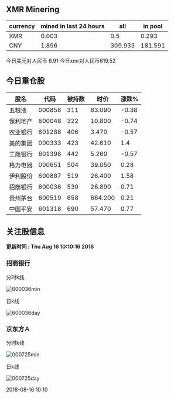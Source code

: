 ## XMR Minering

|currency|mined in last 24 hours|all|in pool|
|---|---|---|---|
|XMR|0.003|0.5|0.293|
|CNY|1.896|309.933|181.591|

今日美元对人民币 6.91	今日xmr对人民币619.52


## 今日重仓股 

|股名|代码|被持数|时价|涨跌%|
|---|---|---|---|---|
|五粮液|000858|311|63.090|-0.38|
|保利地产|600048|322|10.800|-0.74|
|农业银行|601288|406|3.470|-0.57|
|美的集团|000333|423|42.610|1.4|
|工商银行|601398|442|5.260|-0.57|
|格力电器|000651|504|39.050|0.28|
|伊利股份|600887|519|26.400|1.58|
|招商银行|600036|530|26.890|0.71|
|贵州茅台|600519|658|664.200|0.21|
|中国平安|601318|690|57.470|0.77|

## 关注股信息
**更新时间 : Thu Aug 16 10:10:16 2018**
### 招商银行 
分时k线

![600036min](http://image.sinajs.cn/newchart/min/n/sh600036.gif)

日k线

![600036day](http://image.sinajs.cn/newchart/daily/n/sh600036.gif)

### 京东方Ａ 
分时k线

![000725min](http://image.sinajs.cn/newchart/min/n/sz000725.gif)

日k线

![000725day](http://image.sinajs.cn/newchart/daily/n/sz000725.gif)

2018-08-16 10:10